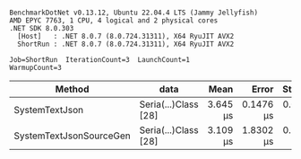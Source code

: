 ```

BenchmarkDotNet v0.13.12, Ubuntu 22.04.4 LTS (Jammy Jellyfish)
AMD EPYC 7763, 1 CPU, 4 logical and 2 physical cores
.NET SDK 8.0.303
  [Host]   : .NET 8.0.7 (8.0.724.31311), X64 RyuJIT AVX2
  ShortRun : .NET 8.0.7 (8.0.724.31311), X64 RyuJIT AVX2

Job=ShortRun  IterationCount=3  LaunchCount=1  
WarmupCount=3  

```
| Method                  | data                 | Mean     | Error     | StdDev    | Min      | Max      | Gen0   | Allocated |
|------------------------ |--------------------- |---------:|----------:|----------:|---------:|---------:|-------:|----------:|
| SystemTextJson          | Seria(...)Class [28] | 3.645 μs | 0.1476 μs | 0.0081 μs | 3.637 μs | 3.653 μs | 0.0229 |   2.07 KB |
| SystemTextJsonSourceGen | Seria(...)Class [28] | 3.109 μs | 1.8302 μs | 0.1003 μs | 3.049 μs | 3.225 μs | 0.0267 |    2.2 KB |
